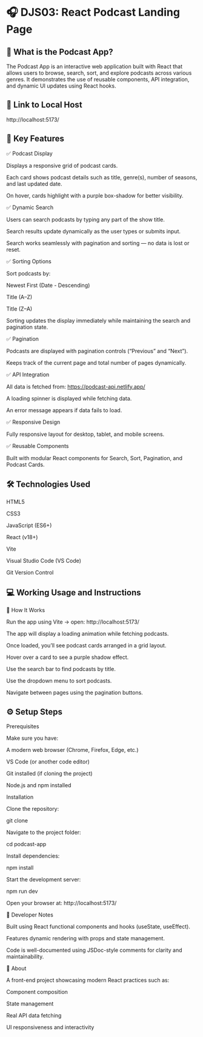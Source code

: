 # 🎧 DJS03: React Podcast Landing Page

## 📘 What is the Podcast App?

The Podcast App is an interactive web application built with React that allows users to browse, search, sort, and explore podcasts across various genres.
It demonstrates the use of reusable components, API integration, and dynamic UI updates using React hooks.

## 🔗 Link to Local Host

http://localhost:5173/

## 🌟 Key Features

✅ Podcast Display

Displays a responsive grid of podcast cards.

Each card shows podcast details such as title, genre(s), number of seasons, and last updated date.

On hover, cards highlight with a purple box-shadow for better visibility.

✅ Dynamic Search

Users can search podcasts by typing any part of the show title.

Search results update dynamically as the user types or submits input.

Search works seamlessly with pagination and sorting — no data is lost or reset.

✅ Sorting Options

Sort podcasts by:

Newest First (Date - Descending)

Title (A–Z)

Title (Z–A)

Sorting updates the display immediately while maintaining the search and pagination state.

✅ Pagination

Podcasts are displayed with pagination controls (“Previous” and “Next”).

Keeps track of the current page and total number of pages dynamically.

✅ API Integration

All data is fetched from: https://podcast-api.netlify.app/

A loading spinner is displayed while fetching data.

An error message appears if data fails to load.

✅ Responsive Design

Fully responsive layout for desktop, tablet, and mobile screens.

✅ Reusable Components

Built with modular React components for Search, Sort, Pagination, and Podcast Cards.

## 🛠️ Technologies Used

HTML5

CSS3

JavaScript (ES6+)

React (v18+)

Vite

Visual Studio Code (VS Code)

Git Version Control

## 💻 Working Usage and Instructions

🧩 How It Works

Run the app using Vite → open: http://localhost:5173/

The app will display a loading animation while fetching podcasts.

Once loaded, you’ll see podcast cards arranged in a grid layout.

Hover over a card to see a purple shadow effect.

Use the search bar to find podcasts by title.

Use the dropdown menu to sort podcasts.

Navigate between pages using the pagination buttons.

## ⚙️ Setup Steps
Prerequisites

Make sure you have:

A modern web browser (Chrome, Firefox, Edge, etc.)

VS Code (or another code editor)

Git installed (if cloning the project)

Node.js and npm installed

Installation

Clone the repository:

git clone <your-repo-url>


Navigate to the project folder:

cd podcast-app


Install dependencies:

npm install


Start the development server:

npm run dev


Open your browser at:
http://localhost:5173/

🧠 Developer Notes

Built using React functional components and hooks (useState, useEffect).

Features dynamic rendering with props and state management.

Code is well-documented using JSDoc-style comments for clarity and maintainability.

📄 About

A front-end project showcasing modern React practices such as:

Component composition

State management

Real API data fetching

UI responsiveness and interactivity
